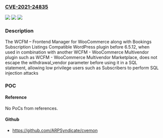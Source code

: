 ### [CVE-2021-24835](https://cve.mitre.org/cgi-bin/cvename.cgi?name=CVE-2021-24835)
![](https://img.shields.io/static/v1?label=Product&message=WCFM%20%E2%80%93%20Frontend%20Manager%20for%20WooCommerce%20along%20with%20Bookings%20Subscription%20Listings%20Compatible&color=blue)
![](https://img.shields.io/static/v1?label=Version&message=6.5.12%3C%206.5.12%20&color=brighgreen)
![](https://img.shields.io/static/v1?label=Vulnerability&message=CWE-89%20SQL%20Injection&color=brighgreen)

### Description

The WCFM – Frontend Manager for WooCommerce along with Bookings Subscription Listings Compatible WordPress plugin before 6.5.12, when used in combination with another WCFM - WooCommerce Multivendor plugin such as WCFM - WooCommerce Multivendor Marketplace, does not escape the withdrawal_vendor parameter before using it in a SQL statement, allowing low privilege users such as Subscribers to perform SQL injection attacks

### POC

#### Reference
No PoCs from references.

#### Github
- https://github.com/ARPSyndicate/cvemon

